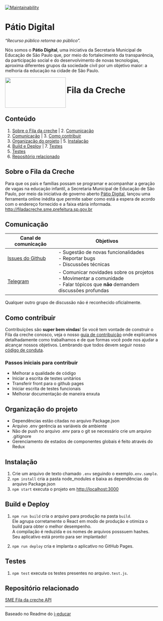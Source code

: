 
[![Maintainability](https://api.codeclimate.com/v1/badges/73b1c40a9707c01deb1e/maintainability)](https://codeclimate.com/github/prefeiturasp/SME-FilaDaCreche/maintainability)

# Pátio Digital

_“Recurso público retorna ao público”._

Nós somos o **Pátio Digital**, uma iniciativa da Secretaria Municipal de Educação de São Paulo que, por meio do fortalecimento da transparência, da participação social e do desenvolvimento de novas tecnologias, aproxima diferentes grupos da sociedade civil por um objetivo maior: a melhoria da educação na cidade de São Paulo.  

<a href="url"><img src="http://patiodigital.prefeitura.sp.gov.br/wp-content/uploads/sites/4/2018/04/logo_fila.jpg" align="left" height="100" width="200" ></a>

# Fila da Creche
</br>

## Conteúdo

1. [Sobre o Fila da creche](#sobre-o-fila-da-creche)  |     2. [Comunicação](#comunicação)     
2. [Comunicação](#comunicação)                        |     3. [Como contribuir](#como-contribuir)                 
4. [Organização do projeto](#organização-do-projeto)  |     5. [Instalação](#instalação)
6. [Build e Deploy](#build-e-deploy)                  |     7. [Testes](#testes)
7. [Testes](#testes)
8. [Repositório relacionado](#repositório-relacionado)


## Sobre o Fila da Creche

Para que os pais e famílias possam se programar e acompanhar a geração de vagas na educação infantil, a Secretaria Municipal de Educação de São Paulo, por meio da iniciativa de governo aberto [Pátio Digital](http://patiodigital.prefeitura.sp.gov.br/), lançou uma ferramenta online inédita que permite saber como está a espera de acordo com o endereço fornecido e a faixa etária informada. 
http://filadacreche.sme.prefeitura.sp.gov.br


## Comunicação

| Canal de comunicação | Objetivos |
|----------------------|-----------|
| [Issues do Github](https://github.com/prefeiturasp/SME-FilaDaCreche/issues) | - Sugestão de novas funcionalidades<br> - Reportar bugs<br> - Discussões técnicas |
| [Telegram](https://t.me/patiodigital ) | - Comunicar novidades sobre os projetos<br> - Movimentar a comunidade<br>  - Falar tópicos que **não** demandem discussões profundas |

Qualquer outro grupo de discussão não é reconhecido oficialmente.


## Como contribuir

Contribuições são **super bem vindas**! Se você tem vontade de construir o
Fila da creche conosco, veja o nosso [guia de contribuição](./CONTRIBUTING.md)
onde explicamos detalhadamente como trabalhamos e de que formas você pode nos
ajudar a alcançar nossos objetivos. Lembrando que todos devem seguir 
nosso [código de conduta](./CODEOFCONDUCT.md).

### Passos iniciais para contribuir

- Melhorar a qualidade de código
- Iniciar a escrita de testes unitários
- Transferir front para o github pages
- Iniciar escrita de testes funcionais
- Melhorar documentação de maneira enxuta


## Organização do projeto

  * Dependências estão citadas no arquivo Package.json
  * Arquivo .env gerência as variáveis de ambiente  
  * Nâo de push no arquivo .env para o git se necessário crie um arquivo .gitignore
  * Gerenciamento de estados de componentes globais é feito através do Redux
 
 
## Instalação 

1. Crie um arquivo de texto chamado `.env` seguindo o exemplo`.env.sample`.
2. `npm install` cria a pasta node_modules e baixa as dependências do arquivo Package.json
3. `npm start` executa o projeto em [http://localhost:3000](http://localhost:3000)


## Build e Deploy

1. `npm run build` cria o arquivo para produção na pasta `build`.<br>
Ele agrupa corretamente o React em modo de produção e otimiza o build para obter o melhor desempenho.<br>
A compilação é reduzida e os nomes de arquivos posssuem hashes.<br>
Seu aplicativo está pronto para ser implantado!

2. `npm run deploy` cria e implanta o aplicativo no GitHub Pages.


## Testes

1. `npm test` executa os testes presentes no arquivo`.test.js`.


## Repositório relacionado

[SME Fila da creche API](https://github.com/prefeiturasp/SME-fila-da-creche-API)
 
---

Baseado no Readme do [i-educar](https://github.com/portabilis/i-educar)


